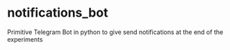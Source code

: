 # notifications_bot
Primitive Telegram Bot in python to give send notifications at the end of the experiments
